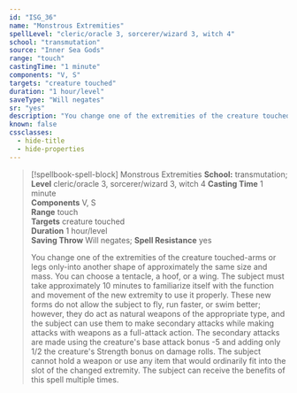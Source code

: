 ```yaml
---
id: "ISG_36"
name: "Monstrous Extremities"
spellLevel: "cleric/oracle 3, sorcerer/wizard 3, witch 4"
school: "transmutation"
source: "Inner Sea Gods"
range: "touch"
castingTime: "1 minute"
components: "V, S"
targets: "creature touched"
duration: "1 hour/level"
saveType: "Will negates"
sr: "yes"
description: "You change one of the extremities of the creature touched-arms or legs only-into another shape of approximately the same size and mass. You can choose a tentacle, a hoof, or a wing.  The subject must take approximately 10 minutes to familiarize itself with the function and movement of the new extremity to use it properly. These new forms do not allow the subject to fly, run faster, or swim better; however, they do act as natural weapons of the appropriate type, and the subject can use them to make secondary attacks while making attacks with weapons as a full-attack action. The secondary attacks are made using the creature's base attack bonus -5 and adding only 1/2 the creature's Strength bonus on damage rolls. The subject cannot hold a weapon or use any item that would ordinarily fit into the slot of the changed extremity. The subject can receive the benefits of this spell multiple times."
known: false
cssclasses:
  - hide-title
  - hide-properties
---
```


> [!spellbook-spell-block] Monstrous Extremities
> **School:** transmutation; **Level** cleric/oracle 3, sorcerer/wizard 3, witch 4
> **Casting Time** 1 minute  
> **Components** V, S  
> **Range** touch  
> **Targets** creature touched  
> **Duration** 1 hour/level  
> **Saving Throw** Will negates; **Spell Resistance** yes
> 
> You change one of the extremities of the creature touched-arms or legs only-into another shape of approximately the same size and mass. You can choose a tentacle, a hoof, or a wing.  The subject must take approximately 10 minutes to familiarize itself with the function and movement of the new extremity to use it properly. These new forms do not allow the subject to fly, run faster, or swim better; however, they do act as natural weapons of the appropriate type, and the subject can use them to make secondary attacks while making attacks with weapons as a full-attack action. The secondary attacks are made using the creature's base attack bonus -5 and adding only 1/2 the creature's Strength bonus on damage rolls. The subject cannot hold a weapon or use any item that would ordinarily fit into the slot of the changed extremity. The subject can receive the benefits of this spell multiple times.